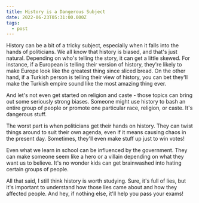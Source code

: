 ```yaml
---
title: History is a Dangerous Subject
date: 2022-06-23T05:31:00.000Z
tags:
  - post
---
```





History can be a bit of a tricky subject, especially when it falls into the hands of politicians. We all know that history is biased, and that's just natural. Depending on who's telling the story, it can get a little skewed. For instance, if a European is telling their version of history, they're likely to make Europe look like the greatest thing since sliced bread. On the other hand, if a Turkish person is telling their view of history, you can bet they'll make the Turkish empire sound like the most amazing thing ever.



And let's not even get started on religion and caste - those topics can bring out some seriously strong biases. Someone might use history to bash an entire group of people or promote one particular race, religion, or caste. It's dangerous stuff.



The worst part is when politicians get their hands on history. They can twist things around to suit their own agenda, even if it means causing chaos in the present day. Sometimes, they'll even make stuff up just to win votes!



Even what we learn in school can be influenced by the government. They can make someone seem like a hero or a villain depending on what they want us to believe. It's no wonder kids can get brainwashed into hating certain groups of people.



All that said, I still think history is worth studying. Sure, it's full of lies, but it's important to understand how those lies came about and how they affected people. And hey, if nothing else, it'll help you pass your exams!
